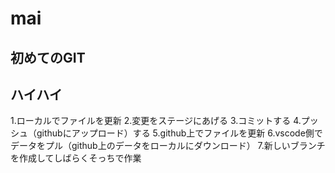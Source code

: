 # mai
## 初めてのGIT
## ハイハイ
1.ローカルでファイルを更新
2.変更をステージにあげる
3.コミットする
4.プッシュ（githubにアップロード）する
5.github上でファイルを更新
6.vscode側でデータをプル（github上のデータをローカルにダウンロード）
7.新しいブランチを作成してしばらくそっちで作業



